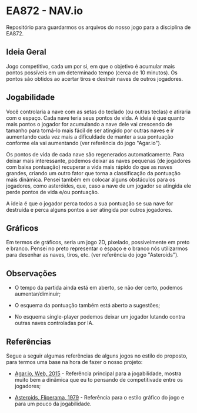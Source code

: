 # EA872 - NAV.io

Repositório para guardarmos os arquivos do nosso jogo para a disciplina de EA872.

## Ideia Geral

Jogo competitivo, cada um por si, em que o objetivo é acumular mais pontos possíveis em um determinado tempo (cerca de 10 minutos). Os pontos são obtidos ao acertar tiros e destruir naves de outros jogadores.

## Jogabilidade

Você controlaria a nave com as setas do teclado (ou outras teclas) e atiraria com o espaço. Cada nave teria seus pontos de vida. A ideia é que quanto mais pontos o jogador for acumulando a nave dele vai crescendo de tamanho para torná-lo mais fácil de ser atingido por outras naves e ir aumentando cada vez mais a dificuldade de manter a sua pontuação conforme ela vai aumentando (ver referência do jogo "Agar.io").

Os pontos de vida de cada nave são regenerados automaticamente. Para deixar mais interessante, podemos deixar as naves pequenas (de jogadores com baixa pontuação) recuperar a vida mais rápido do que as naves grandes, criando um outro fator que torna a classificação da pontuação mais dinâmica. Pensei também em colocar alguns obstáculos para os jogadores, como asteróides, que, caso a nave de um jogador se atingida ele perde pontos de vida e/ou pontuação.

A ideia é que o jogador perca todos a sua pontuação se sua nave for destruída e perca alguns pontos a ser atingida por outros jogadores.

## Gráficos

Em termos de gráficos, seria um jogo 2D, pixelado, possivelmente em preto e branco. Pensei no preto representar o espaço e o branco nós utilizarmos para desenhar as naves, tiros, etc. (ver referência do jogo "Asteroids"). 

## Observações

- O tempo da partida ainda está em aberto, se não der certo, podemos aumentar/diminuir;

- O esquema da pontuação também está aberto a sugestões;

- No esquema single-player podemos deixar um jogador lutando contra outras naves controladas por IA.

## Referências

Segue a seguir algumas referências de alguns jogos no estilo do proposto, para termos uma base na hora de fazer o nosso projeto:

- [Agar.io, Web, 2015](https://www.youtube.com/watch?v=UBWsbhmA73c) - Referência principal para a jogabilidade, mostra muito bem a dinâmica que eu to pensando de competitivade entre os jogadores;

- [Asteroids, Fliperama, 1979](https://www.youtube.com/watch?v=WYSupJ5r2zo) - Referência para o estilo gráfico do jogo e para um pouco da jogabilidade.
